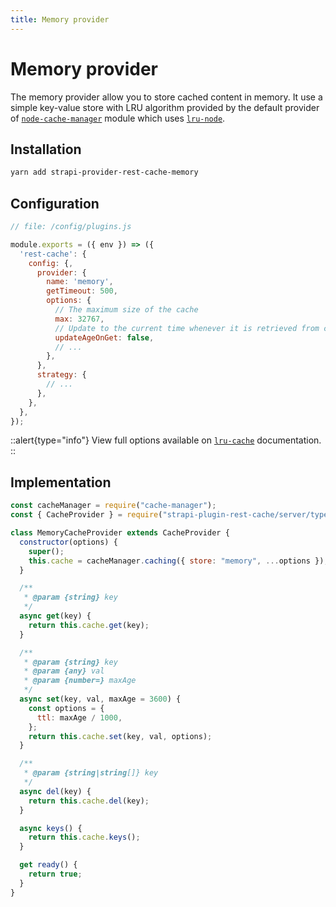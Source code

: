 ```yaml
---
title: Memory provider
---
```


# Memory provider

The memory provider allow you to store cached content in memory. It use a simple key-value store with LRU algorithm provided by the default provider of [`node-cache-manager`](https://github.com/BryanDonovan/node-cache-manager) module which uses [`lru-node`](https://github.com/isaacs/node-lru-cache/tree/v6.0.0).

## Installation

```bash
yarn add strapi-provider-rest-cache-memory
```

## Configuration

```js
// file: /config/plugins.js

module.exports = ({ env }) => ({
  'rest-cache': {
    config: {,
      provider: {
        name: 'memory',
        getTimeout: 500,
        options: {
          // The maximum size of the cache
          max: 32767,
          // Update to the current time whenever it is retrieved from cache, causing it to not expire
          updateAgeOnGet: false,
          // ...
        },
      },
      strategy: {
        // ...
      },
    },
  },
});
```

::alert{type="info"}
View full options available on [`lru-cache`](https://github.com/isaacs/node-lru-cache/tree/v6.0.0#options) documentation.
::

## Implementation

```js
const cacheManager = require("cache-manager");
const { CacheProvider } = require("strapi-plugin-rest-cache/server/types");

class MemoryCacheProvider extends CacheProvider {
  constructor(options) {
    super();
    this.cache = cacheManager.caching({ store: "memory", ...options });
  }

  /**
   * @param {string} key
   */
  async get(key) {
    return this.cache.get(key);
  }

  /**
   * @param {string} key
   * @param {any} val
   * @param {number=} maxAge
   */
  async set(key, val, maxAge = 3600) {
    const options = {
      ttl: maxAge / 1000,
    };
    return this.cache.set(key, val, options);
  }

  /**
   * @param {string|string[]} key
   */
  async del(key) {
    return this.cache.del(key);
  }

  async keys() {
    return this.cache.keys();
  }

  get ready() {
    return true;
  }
}
```
